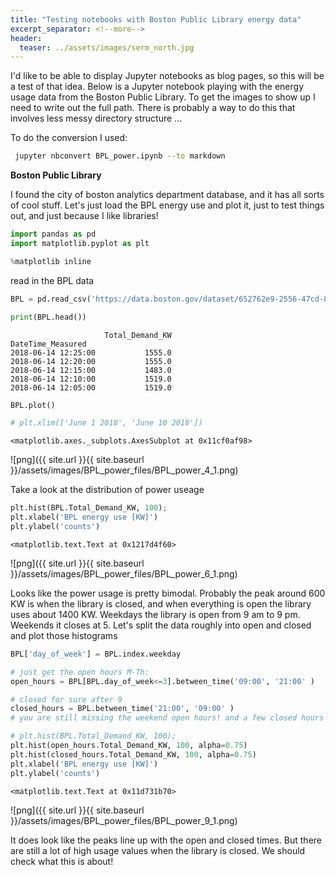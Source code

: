 ```yaml
---
title: "Testing notebooks with Boston Public Library energy data"
excerpt_separator: <!--more-->
header:
  teaser: ../assets/images/serm_north.jpg
---
```


I'd like to be able to display Jupyter notebooks as blog pages, so this will be a test of that idea. Below is a Jupyter notebook playing with the energy usage data from the Boston Public Library. To get the images to show up I need to write out the full path. There is probably a way to do this that involves less messy directory structure ...

To do the conversion I used:

```bash
 jupyter nbconvert BPL_power.ipynb --to markdown
```


**Boston Public Library**

I found the city of boston analytics department database, and it has all sorts of cool stuff. Let's just load the BPL energy use and plot it, just to test things out, and just because I like libraries!


```python
import pandas as pd
import matplotlib.pyplot as plt

%matplotlib inline
```

read in the BPL data


```python
BPL = pd.read_csv('https://data.boston.gov/dataset/652762e9-2556-47cd-8e80-798546992a57/resource/87c759ee-63b9-4aec-a00b-bba1672a20ef/download/copleylibraryelectricuse.csv', parse_dates=True, index_col=[0] )

print(BPL.head())

```

                         Total_Demand_KW
    DateTime_Measured                   
    2018-06-14 12:25:00           1555.0
    2018-06-14 12:20:00           1555.0
    2018-06-14 12:15:00           1483.0
    2018-06-14 12:10:00           1519.0
    2018-06-14 12:05:00           1519.0



```python
BPL.plot()

# plt.xlim(['June 1 2018', 'June 10 2018'])
```




    <matplotlib.axes._subplots.AxesSubplot at 0x11cf0af98>




![png]({{ site.url }}{{ site.baseurl }}/assets/images/BPL_power_files/BPL_power_4_1.png)


Take a look at the distribution of power useage



```python
plt.hist(BPL.Total_Demand_KW, 100);
plt.xlabel('BPL energy use [KW]')
plt.ylabel('counts')
```




    <matplotlib.text.Text at 0x1217d4f60>




![png]({{ site.url }}{{ site.baseurl }}/assets/images/BPL_power_files/BPL_power_6_1.png)


Looks like the power usage is pretty bimodal. Probably the peak around 600 KW is when the library is closed, and when everything is open the library uses about 1400 KW. Weekdays the library is open from 9 am to 9 pm. Weekends it closes at 5. Let's split the data roughly into open and closed and plot those histograms


```python
BPL['day_of_week'] = BPL.index.weekday

# just get the open hours M-Th:
open_hours = BPL[BPL.day_of_week<=3].between_time('09:00', '21:00' )

# closed for sure after 9
closed_hours = BPL.between_time('21:00', '09:00' )
# you are still missing the weekend open hours! and a few closed hours between 5 and 9 pm
```


```python
# plt.hist(BPL.Total_Demand_KW, 100);
plt.hist(open_hours.Total_Demand_KW, 100, alpha=0.75)
plt.hist(closed_hours.Total_Demand_KW, 100, alpha=0.75)
plt.xlabel('BPL energy use [KW]')
plt.ylabel('counts')
```




    <matplotlib.text.Text at 0x11d731b70>




![png]({{ site.url }}{{ site.baseurl }}/assets/images/BPL_power_files/BPL_power_9_1.png)


It does look like the peaks line up with the open and closed times. But there are still a lot of high usage values when the library is closed. We should check what this is about!


```python

```
